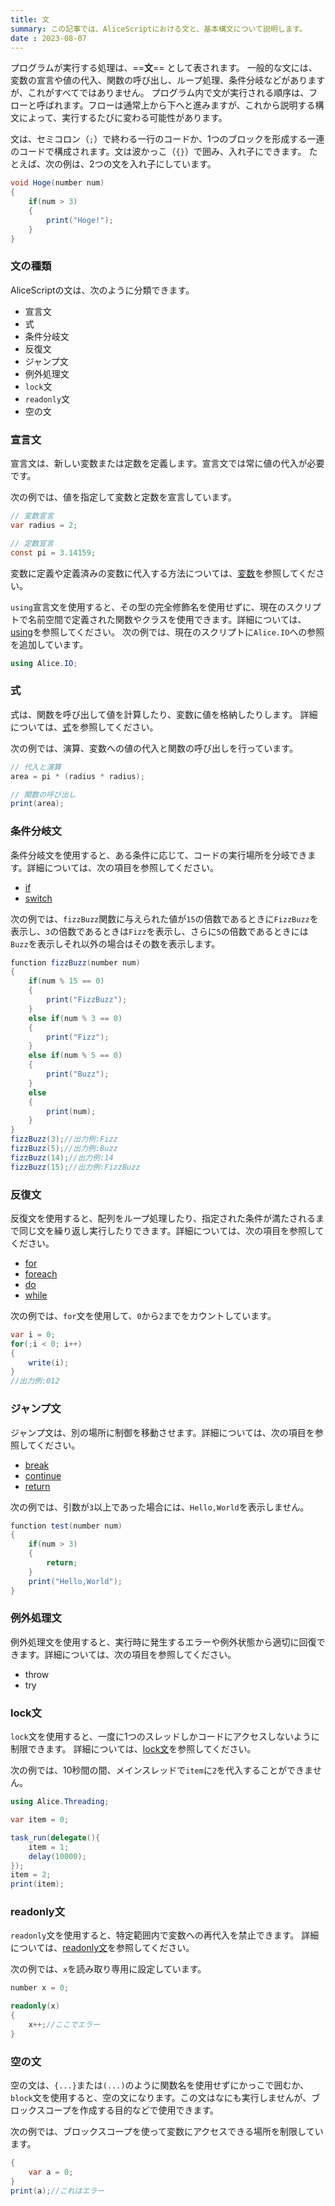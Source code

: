 ```yaml
---
title: 文
summary: この記事では、AliceScriptにおける文と、基本構文について説明します。
date : 2023-08-07
---
```


プログラムが実行する処理は、==**文**== として表されます。
一般的な文には、変数の宣言や値の代入、関数の呼び出し、ループ処理、条件分岐などがありますが、これがすべてではありません。
プログラム内で文が実行される順序は、フローと呼ばれます。フローは通常上から下へと進みますが、これから説明する構文によって、実行するたびに変わる可能性があります。

文は、セミコロン（`;`）で終わる一行のコードか、1つのブロックを形成する一連のコードで構成されます。文は波かっこ（`{}`）で囲み、入れ子にできます。
たとえば、次の例は、2つの文を入れ子にしています。

```cs title="AliceScript"
void Hoge(number num)
{
    if(num > 3)
    {
        print("Hoge!");
    }
}
```

### 文の種類
AliceScriptの文は、次のように分類できます。

- 宣言文
- 式
- 条件分岐文
- 反復文
- ジャンプ文
- 例外処理文
- `lock`文
- `readonly`文
- 空の文

### 宣言文
宣言文は、新しい変数または定数を定義します。宣言文では常に値の代入が必要です。

次の例では、値を指定して変数と定数を宣言しています。

```cs title="AliceScript"
// 変数宣言
var radius = 2;

// 定数宣言
const pi = 3.14159;
```

変数に定義や定義済みの変数に代入する方法については、[変数](./variable.md)を参照してください。

`using`宣言文を使用すると、その型の完全修飾名を使用せずに、現在のスクリプトで名前空間で定義された関数やクラスを使用できます。詳細については、[using](../api/alice/using.md)を参照してください。
次の例では、現在のスクリプトに`Alice.IO`への参照を追加しています。

```cs title="AliceScript"
using Alice.IO;
```
### 式
式は、関数を呼び出して値を計算したり、変数に値を格納したりします。
詳細については、[式](./expression.md)を参照してください。

次の例では、演算、変数への値の代入と関数の呼び出しを行っています。

```cs title="AliceScript"
// 代入と演算
area = pi * (radius * radius);

// 関数の呼び出し
print(area);
```

### 条件分岐文
条件分岐文を使用すると、ある条件に応じて、コードの実行場所を分岐できます。詳細については、次の項目を参照してください。

- [if](../api/alice/if.md)
- [switch](../api/alice/switch.md)

次の例では、`fizzBuzz`関数に与えられた値が`15`の倍数であるときに`FizzBuzz`を表示し、`3`の倍数であるときは`Fizz`を表示し、さらに`5`の倍数であるときには`Buzz`を表示しそれ以外の場合はその数を表示します。

```cs title="AliceScript"
function fizzBuzz(number num)
{
    if(num % 15 == 0)
    {
        print("FizzBuzz");
    }
    else if(num % 3 == 0)
    {
        print("Fizz");
    }
    else if(num % 5 == 0)
    {
        print("Buzz");
    }
    else
    {
        print(num);
    }
}
fizzBuzz(3);//出力例:Fizz
fizzBuzz(5);//出力例:Buzz
fizzBuzz(14);//出力例:14
fizzBuzz(15);//出力例:FizzBuzz
```
### 反復文
反復文を使用すると、配列をループ処理したり、指定された条件が満たされるまで同じ文を繰り返し実行したりできます。詳細については、次の項目を参照してください。

- [for](../api/alice/for.md)
- [foreach](../api/alice/foreach.md)
- [do](../api/alice/do.md)
- [while](../api/alice/while.md)

次の例では、`for`文を使用して、`0`から`2`までをカウントしています。

```cs title="AliceScript"
var i = 0;
for(;i < 0; i++)
{
    write(i);
}
//出力例:012
```
### ジャンプ文
ジャンプ文は、別の場所に制御を移動させます。詳細については、次の項目を参照してください。

- [break](../api/alice/break.md)
- [continue](../api/alice/continue.md)
- [return](../api/alice/return.md)

次の例では、引数が`3`以上であった場合には、`Hello,World`を表示しません。

```cs title="AliceScript"
function test(number num)
{
    if(num > 3)
    {
        return;
    }
    print("Hello,World");
}
```
### 例外処理文
例外処理文を使用すると、実行時に発生するエラーや例外状態から適切に回復できます。詳細については、次の項目を参照してください。

- throw
- try

### lock文
`lock`文を使用すると、一度に1つのスレッドしかコードにアクセスしないように制限できます。
詳細については、[lock文](../api/alice/lock.md)を参照してください。

次の例では、10秒間の間、メインスレッドで`item`に`2`を代入することができません。

```cs title="AliceScript"
using Alice.Threading;

var item = 0;

task_run(delegate(){
    item = 1;
    delay(10000);
});
item = 2;
print(item);
```

### readonly文
`readonly`文を使用すると、特定範囲内で変数への再代入を禁止できます。
詳細については、[readonly文](../api/alice/readonly.md)を参照してください。

次の例では、`x`を読み取り専用に設定しています。

```cs title="AliceScript"
number x = 0;

readonly(x)
{
    x++;//ここでエラー
}
```


### 空の文
空の文は、`{...}`または`(...)`のように関数名を使用せずにかっこで囲むか、`block`文を使用すると、空の文になります。この文はなにも実行しませんが、ブロックスコープを作成する目的などで使用できます。

次の例では、ブロックスコープを使って変数にアクセスできる場所を制限しています。

```cs title="AliceScript"
{
    var a = 0;
}
print(a);//これはエラー
```
